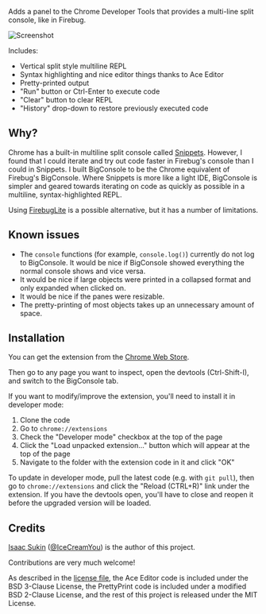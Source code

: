 Adds a panel to the Chrome Developer Tools that provides a multi-line split
console, like in Firebug.

![Screenshot](https://raw.github.com/IceCreamYou/Chrome-BigConsole/master/screenshot.png)

Includes:

- Vertical split style multiline REPL
- Syntax highlighting and nice editor things thanks to Ace Editor
- Pretty-printed output
- "Run" button or Ctrl-Enter to execute code
- "Clear" button to clear REPL
- "History" drop-down to restore previously executed code

## Why?

Chrome has a built-in multiline split console called
[Snippets](https://developers.google.com/chrome-developer-tools/docs/authoring-development-workflow#snippets).
However, I found that I could iterate and try out code faster in Firebug's
console than I could in Snippets. I built BigConsole to be the Chrome
equivalent of Firebug's BigConsole. Where Snippets is more like a light IDE,
BigConsole is simpler and geared towards iterating on code as quickly as
possible in a multiline, syntax-highlighted REPL.

Using [FirebugLite](https://getfirebug.com/firebuglite) is a possible
alternative, but it has a number of limitations.

## Known issues

- The `console` functions (for example, `console.log()`) currently do not log
  to BigConsole. It would be nice if BigConsole showed everything the normal
  console shows and vice versa.
- It would be nice if large objects were printed in a collapsed format and only
  expanded when clicked on.
- It would be nice if the panes were resizable.
- The pretty-printing of most objects takes up an unnecessary amount of space.

## Installation

You can get the extension from the
[Chrome Web Store](https://chrome.google.com/webstore/detail/bigconsole/klommbdmeefgobphaflhmnieheipjajm).

Then go to any page you want to inspect, open the devtools (Ctrl-Shift-I), and
switch to the BigConsole tab.

If you want to modify/improve the extension, you'll need to install it in
developer mode:

1. Clone the code
2. Go to `chrome://extensions`
3. Check the "Developer mode" checkbox at the top of the page
4. Click the "Load unpacked extension..." button which will appear at the top
   of the page
5. Navigate to the folder with the extension code in it and click "OK"

To update in developer mode, pull the latest code (e.g. with `git pull`), then
go to `chrome://extensions` and click the "Reload (CTRL+R)" link under the
extension. If you have the devtools open, you'll have to close and reopen it
before the upgraded version will be loaded.

## Credits

[Isaac Sukin](http://www.isaacsukin.com/contact)
([@IceCreamYou](https://twitter.com/IceCreamYou)) is the author of this
project.

Contributions are very much welcome!

As described in the
[license file](https://github.com/IceCreamYou/Chrome-BigConsole/blob/master/LICENSE.md),
the Ace Editor code is included under the BSD 3-Clause License, the PrettyPrint
code is included under a modified BSD 2-Clause License, and the rest of this
project is released under the MIT License.

